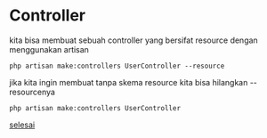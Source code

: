 # Controller

kita bisa membuat sebuah controller yang bersifat resource dengan menggunakan artisan

```
php artisan make:controllers UserController --resource
```

jika kita ingin membuat tanpa skema resource kita bisa hilangkan --resourcenya

```
php artisan make:controllers UserController
```

[selesai](guide.md)
